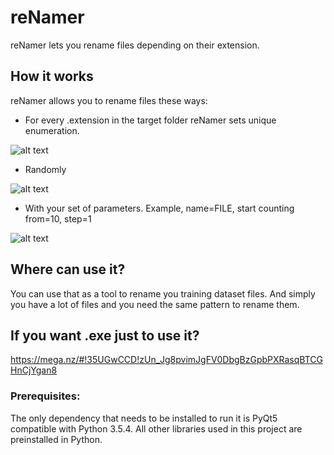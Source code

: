 # reNamer
reNamer lets you rename files depending on their extension.

## How it works
reNamer allows you to rename files these ways:

- For every .extension in the target folder reNamer sets unique enumeration.

![alt text](https://github.com/Eshleron/reNamer/blob/master/media/Examples/type_example.PNG?raw=true)

- Randomly

![alt text](https://github.com/Eshleron/reNamer/blob/master/media/Examples/random_example.JPG?raw=true)

- With your set of parameters. Example, name=FILE, start counting from=10, step=1

![alt text](https://github.com/Eshleron/reNamer/blob/master/media/Examples/FILE_example.JPG?raw=true)

## Where can use it?
 You can use that as a tool to rename you training dataset files.
 And simply you have a lot of files and you need the same pattern to rename them.
 
## If you want .exe just to use it?
https://mega.nz/#!35UGwCCD!zUn_Jg8pvimJgFV0DbgBzGpbPXRasqBTCGHnCjYgan8 

### Prerequisites:
The only dependency that needs to be installed to run it is PyQt5 compatible with Python 3.5.4. 
All other libraries used in this project are preinstalled in Python.
